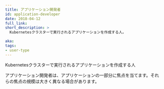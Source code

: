 ```yaml
---
title: アプリケーション開発者
id: application-developer
date: 2018-04-12
full_link: 
short_description: >
  Kubernetesクラスターで実行されるアプリケーションを作成する人。

aka: 
tags:
- user-type
---
```

 Kubernetesクラスターで実行されるアプリケーションを作成する人

<!--more--> 

アプリケーション開発者は、アプリケーションの一部分に焦点を当てます。それらの焦点の規模は大きく異なる場合があります。
